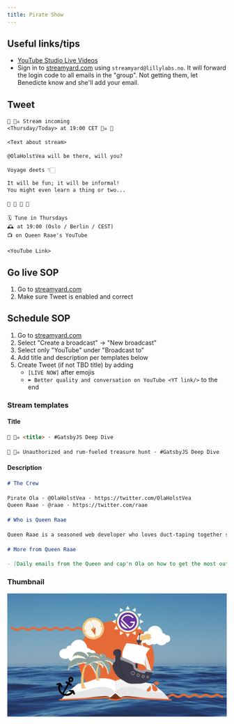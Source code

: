 ```yaml
---
title: Pirate Show
---
```


## Useful links/tips

- [YouTube Studio Live Videos](https://studio.youtube.com/channel/UCDlrzlRdM1vGr8nO708KFmQ/videos/live)
- Sign in to [streamyard.com](https://streamyard.com/) using `streamyard@lillylabs.no`. It will forward the login code to all emails in the "group". Not getting them, let Benedicte know and she'll add your email.

## Tweet

```
🔔 🏴‍☠️ Stream incoming
<Thursday/Today> at 19:00 CET 🏴‍☠️ 🔔

<Text about stream>

@OlaHolstVea will be there, will you?

Voyage deets 👇🏻
```

```
It will be fun; it will be informal!
You might even learn a thing or two...

🥛 🍷 🥤 🍺

🗓 Tune in Thursdays
🕰 at 19:00 (Oslo / Berlin / CEST)
📺 on Queen Raae's YouTube

<YouTube Link>
```

## Go live SOP

1. Go to [streamyard.com](https://streamyard.com/)
2. Make sure Tweet is enabled and correct

## Schedule SOP

1. Go to [streamyard.com](https://streamyard.com/)
2. Select "Create a broadcast" -> "New broadcast"
3. Select only "YouTube" under "Broadcast to"
4. Add title and description per templates below
5. Create Tweet (if not TBD title) by adding
   - `[LIVE NOW]` after emojis
   - `➽ Better quality and conversation on YouTube <YT link/>` to the end

### Stream templates

#### Title

```md
🔴 🏴‍☠️ <title> · #GatsbyJS Deep Dive

🔴 🏴‍☠️ Unauthorized and rum-fueled treasure hunt · #GatsbyJS Deep Dive
```

#### Description

```md
# The Crew

Pirate Ola · @OlaHolstVea · https://twitter.com/OlaHolstVea  
Queen Raae · @raae · https://twitter.com/raae

# Who is Queen Raae

Queen Raae is a seasoned web developer who loves duct-taping together side projects in addition to making apps trusted by the Swedish Armed Forces, The Norwegian Water Resources and Energy Directorate, and others.

# More from Queen Raae

- [Daily emails from the Queen and cap'n Ola on how to get the most out out Gatsby](https://queen.raae.codes/emails/?utm_source=youtube&utm_campaign=description&utm_content=pirate-show)
```

### Thumbnail

![](./PirateShowThumbnail.png)
